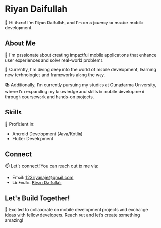 # Riyan Daifullah 

👋 Hi there! I'm Riyan Daifullah, and I'm on a journey to master mobile development.

## About Me

🚀 I'm passionate about creating impactful mobile applications that enhance user experiences and solve real-world problems.

🌱 Currently, I'm diving deep into the world of mobile development, learning new technologies and frameworks along the way.

📚 Additionally, I'm currently pursuing my studies at Gunadarma University, where I'm expanding my knowledge and skills in mobile development through coursework and hands-on projects.

## Skills

📱 Proficient in:
- Android Development (Java/Kotlin)
- Flutter Development 

## Connect

📫 Let's connect! You can reach out to me via:
- Email: 123riyanaje@gmail.com
- LinkedIn: [Riyan Daifullah](https://www.linkedin.com/in/riyan-daifullah/)

## Let's Build Together!

🚀 Excited to collaborate on mobile development projects and exchange ideas with fellow developers. Reach out and let's create something amazing!
